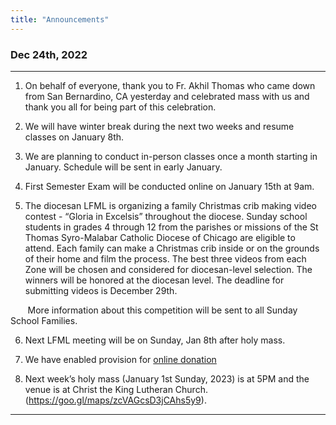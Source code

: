 ```yaml
---
title: "Announcements"
---
```


### Dec 24th, 2022
---

1. On behalf of everyone, thank you to Fr. Akhil Thomas who came down from San Bernardino, CA yesterday and celebrated mass with us and thank you all for being part of this celebration.

2. We will have winter break during the next two weeks and resume classes on January 8th.

3. We are planning to conduct in-person classes once a month starting in January. Schedule will be sent in early January.

4. First Semester Exam will be conducted online on January 15th at 9am.

5. The diocesan LFML is organizing a family  Christmas crib making video contest - “Gloria in Excelsis” throughout the diocese. Sunday school students in grades 4 through 12 from the parishes or missions of the St Thomas Syro-Malabar Catholic Diocese of Chicago are eligible to attend. Each family can make a Christmas crib inside or on the grounds of their home and film the process. The best three videos from each Zone will be chosen and considered for diocesan-level selection. The winners will be honored at the diocesan level.  The deadline for submitting videos is December 29th.

&nbsp;&nbsp;&nbsp;&nbsp;&nbsp;&nbsp;&nbsp;More information about this competition will be sent to all Sunday School Families.

6. Next LFML meeting will be on Sunday, Jan 8th after holy mass.

7. We have enabled provision for <a href="https://holyfamilyseattle.org/donation/" target="_blank">online donation</a>

8. Next week’s holy mass (January 1st Sunday, 2023) is at 5PM and the venue is at Christ the King Lutheran Church. (https://goo.gl/maps/zcVAGcsD3jCAhs5y9).

---
